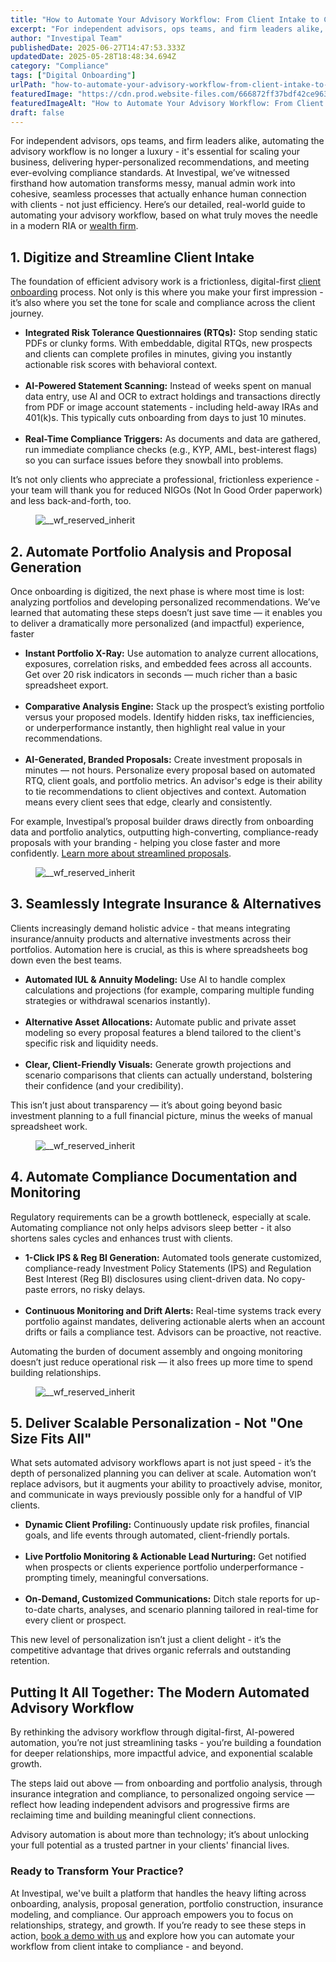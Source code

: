 ```yaml
---
title: "How to Automate Your Advisory Workflow: From Client Intake to Compliance"
excerpt: "For independent advisors, ops teams, and firm leaders alike, automating the advisory workflow is no longer a luxury - it's essential for scaling your business, delivering hyper-personalized recommendations, and meeting."
author: "Investipal Team"
publishedDate: 2025-06-27T14:47:53.333Z
updatedDate: 2025-05-28T18:48:34.694Z
category: "Compliance"
tags: ["Digital Onboarding"]
urlPath: "how-to-automate-your-advisory-workflow-from-client-intake-to-compliance"
featuredImage: "https://cdn.prod.website-files.com/666872ff37bdf42ce9637d77/683759dd24148ddb0b6098a5_The%20Biggest%20Bottlenecks%20in%20Wealth%20Management%20Sales%E2%80%94and%20How%20Automation%20Solves%20Them%20(5).png"
featuredImageAlt: "How to Automate Your Advisory Workflow: From Client Intake to Compliance"
draft: false
---
```

<p id="">For independent advisors, ops teams, and firm leaders alike, automating the advisory workflow is no longer a luxury - it's essential for scaling your business, delivering hyper-personalized recommendations, and meeting ever-evolving compliance standards. At Investipal, we’ve witnessed firsthand how automation transforms messy, manual admin work into cohesive, seamless processes that actually enhance human connection with clients - not just efficiency. Here’s our detailed, real-world guide to automating your advisory workflow, based on what truly moves the needle in a modern RIA or <a href="/segments/wealth-firms">wealth firm</a>.</p><h2 id="">1. Digitize and Streamline Client Intake</h2><p id="">The foundation of efficient advisory work is a frictionless, digital-first <a href="/features/client-acquisition">client onboarding</a> process. Not only is this where you make your first impression - it’s also where you set the tone for scale and compliance across the client journey.</p><ul id=""><li id=""><strong id="">Integrated Risk Tolerance Questionnaires (RTQs):</strong> Stop sending static PDFs or clunky forms. With embeddable, digital RTQs, new prospects and clients can complete profiles in minutes, giving you instantly actionable risk scores with behavioral context.</li> &nbsp;<li id=""><strong id="">AI-Powered Statement Scanning:</strong> Instead of weeks spent on manual data entry, use AI and OCR to extract holdings and transactions directly from PDF or image account statements - including held-away IRAs and 401(k)s. This typically cuts onboarding from days to just 10 minutes.</li> &nbsp;<li id=""><strong id="">Real-Time Compliance Triggers:</strong> As documents and data are gathered, run immediate compliance checks (e.g., KYP, AML, best-interest flags) so you can surface issues before they snowball into problems.</li></ul><p id="">It’s not only clients who appreciate a professional, frictionless experience - your team will thank you for reduced NIGOs (Not In Good Order paperwork) and less back-and-forth, too.</p><figure class="w-richtext-figure-type-image w-richtext-align-fullwidth" style="max-width:2240px" data-rt-type="image" data-rt-align="fullwidth" data-rt-max-width="2240px"><div><img src="/images/inline/how-to-automate-your-advisory-workflow-from-client-intake-to-compliance-0-a8fb6e1832.webp" loading="lazy" alt="__wf_reserved_inherit"></div></figure><h2 id="">2. Automate Portfolio Analysis and Proposal Generation</h2><p id="">Once onboarding is digitized, the next phase is where most time is lost: analyzing portfolios and developing personalized recommendations. We’ve learned that automating these steps doesn’t just save time — it enables you to deliver a dramatically more personalized (and impactful) experience, faster</p><ul id=""><li id=""><strong id="">Instant Portfolio X-Ray:</strong> Use automation to analyze current allocations, exposures, correlation risks, and embedded fees across all accounts. Get over 20 risk indicators in seconds — much richer than a basic spreadsheet export.</li> &nbsp;<li id=""><strong id="">Comparative Analysis Engine:</strong> Stack up the prospect’s existing portfolio versus your proposed models. Identify hidden risks, tax inefficiencies, or underperformance instantly, then highlight real value in your recommendations.</li> &nbsp;<li id=""><strong id="">AI-Generated, Branded Proposals:</strong> Create investment proposals in minutes — not hours. Personalize every proposal based on automated RTQ, client goals, and portfolio metrics. An advisor's edge is their ability to tie recommendations to client objectives and context. Automation means every client sees that edge, clearly and consistently.</li></ul><p id="">For example, Investipal’s proposal builder draws directly from onboarding data and portfolio analytics, outputting high-converting, compliance-ready proposals with your branding - helping you close faster and more confidently. <a href="/blog/how-to-automate-proposal-generation-and-shorten-sales-cycles-for-financial-advisors" id="">Learn more about streamlined proposals</a>.</p><figure class="w-richtext-figure-type-image w-richtext-align-fullwidth" style="max-width:2240px" data-rt-type="image" data-rt-align="fullwidth" data-rt-max-width="2240px"><div><img src="/images/inline/how-to-automate-your-advisory-workflow-from-client-intake-to-compliance-1-312d08665c.webp" loading="lazy" alt="__wf_reserved_inherit"></div></figure><h2 id="">3. Seamlessly Integrate Insurance & Alternatives</h2><p id="">Clients increasingly demand holistic advice - that means integrating insurance/annuity products and alternative investments across their portfolios. Automation here is crucial, as this is where spreadsheets bog down even the best teams.</p><ul id=""><li id=""><strong id="">Automated IUL & Annuity Modeling:</strong> Use AI to handle complex calculations and projections (for example, comparing multiple funding strategies or withdrawal scenarios instantly).</li> &nbsp;<li id=""><strong id="">Alternative Asset Allocations:</strong> Automate public and private asset modeling so every proposal features a blend tailored to the client's specific risk and liquidity needs.</li> &nbsp;<li id=""><strong id="">Clear, Client-Friendly Visuals:</strong> Generate growth projections and scenario comparisons that clients can actually understand, bolstering their confidence (and your credibility).</li></ul><p id="">This isn’t just about transparency — it’s about going beyond basic investment planning to a full financial picture, minus the weeks of manual spreadsheet work.</p><figure class="w-richtext-figure-type-image w-richtext-align-fullwidth" style="max-width:1542px" data-rt-type="image" data-rt-align="fullwidth" data-rt-max-width="1542px"><div><img src="/images/inline/how-to-automate-your-advisory-workflow-from-client-intake-to-compliance-2-3873f0508c.webp" loading="lazy" alt="__wf_reserved_inherit"></div></figure><h2 id="">4. Automate Compliance Documentation and Monitoring</h2><p id="">Regulatory requirements can be a growth bottleneck, especially at scale. Automating compliance not only helps advisors sleep better - it also shortens sales cycles and enhances trust with clients.</p><ul id=""><li id=""><strong id="">1-Click IPS & Reg BI Generation:</strong> Automated tools generate customized, compliance-ready Investment Policy Statements (IPS) and Regulation Best Interest (Reg BI) disclosures using client-driven data. No copy-paste errors, no risky delays.</li> &nbsp;<li id=""><strong id="">Continuous Monitoring and Drift Alerts:</strong> Real-time systems track every portfolio against mandates, delivering actionable alerts when an account drifts or fails a compliance test. Advisors can be proactive, not reactive.</li></ul><p id="">Automating the burden of document assembly and ongoing monitoring doesn’t just reduce operational risk — it also frees up more time to spend building relationships.</p><figure class="w-richtext-figure-type-image w-richtext-align-fullwidth" style="max-width:2240px" data-rt-type="image" data-rt-align="fullwidth" data-rt-max-width="2240px"><div><img src="/images/inline/how-to-automate-your-advisory-workflow-from-client-intake-to-compliance-3-6a8b0d73d4.webp" loading="lazy" alt="__wf_reserved_inherit"></div></figure><h2 id="">5. Deliver Scalable Personalization - Not "One Size Fits All"</h2><p id="">What sets automated advisory workflows apart is not just speed - it’s the depth of personalized planning you can deliver at scale. Automation won’t replace advisors, but it augments your ability to proactively advise, monitor, and communicate in ways previously possible only for a handful of VIP clients.</p><ul id=""><li id=""><strong id="">Dynamic Client Profiling:</strong> Continuously update risk profiles, financial goals, and life events through automated, client-friendly portals.</li> &nbsp;<li id=""><strong id="">Live Portfolio Monitoring & Actionable Lead Nurturing:</strong> Get notified when prospects or clients experience portfolio underperformance - prompting timely, meaningful conversations.</li> &nbsp;<li id=""><strong id="">On-Demand, Customized Communications:</strong> Ditch stale reports for up-to-date charts, analyses, and scenario planning tailored in real-time for every client or prospect.</li></ul><p id="">This new level of personalization isn’t just a client delight - it’s the competitive advantage that drives organic referrals and outstanding retention.</p><h2 id="">Putting It All Together: The Modern Automated Advisory Workflow</h2><p id="">By rethinking the advisory workflow through digital-first, AI-powered automation, you’re not just streamlining tasks - you’re building a foundation for deeper relationships, more impactful advice, and exponential scalable growth.</p><p id="">The steps laid out above — from onboarding and portfolio analysis, through insurance integration and compliance, to personalized ongoing service — reflect how leading independent advisors and progressive firms are reclaiming time and building meaningful client connections.</p><p id="">Advisory automation is about more than technology; it’s about unlocking your full potential as a trusted partner in your clients' financial lives.</p><h3 id="">Ready to Transform Your Practice?</h3><p id="">At Investipal, we've built a platform that handles the heavy lifting across onboarding, analysis, proposal generation, portfolio construction, insurance modeling, and compliance. Our approach empowers you to focus on relationships, strategy, and growth. If you’re ready to see these steps in action, <a href="/book-a-demo" id="">book a demo with us</a> and explore how you can automate your workflow from client intake to compliance - and beyond.</p>